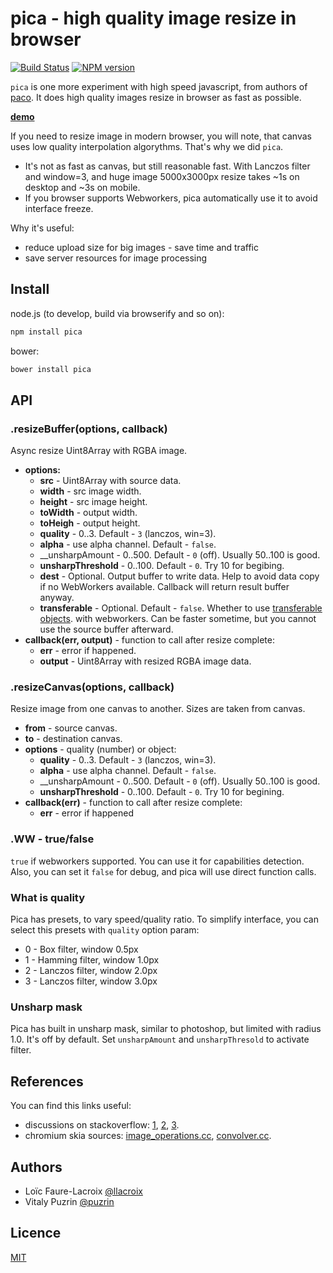 pica - high quality image resize in browser
===========================================

[![Build Status](https://travis-ci.org/nodeca/pica.svg?branch=master)](https://travis-ci.org/nodeca/pica)
[![NPM version](https://img.shields.io/npm/v/pica.svg)](https://www.npmjs.org/package/pica)

`pica` is one more experiment with high speed javascript, from authors of
[paco](https://github.com/nodeca/pako). It does high quality images resize
in browser as fast as possible.

[__demo__](http://nodeca.github.io/pica/demo/)

If you need to resize image in modern browser, you will note, that canvas uses
low quality interpolation algorythms. That's why we did `pica`.

- It's not as fast as canvas, but still reasonable fast. With Lanczos filter and
  window=3, and huge image 5000x3000px resize takes ~1s on desktop and ~3s on
  mobile.
- If you browser supports Webworkers, pica automatically use it to avoid
  interface freeze.

Why it's useful:

- reduce upload size for big images - save time and traffic
- save server resources for image processing


Install
-------

node.js (to develop, build via browserify and so on):

```bash
npm install pica
```

bower:

```bash
bower install pica
```


API
---

### .resizeBuffer(options, callback)

Async resize Uint8Array with RGBA image.

- __options:__
  - __src__ - Uint8Array with source data.
  - __width__ - src image width.
  - __height__ - src image height.
  - __toWidth__ - output width.
  - __toHeigh__ - output height.
  - __quality__ - 0..3. Default - `3` (lanczos, win=3).
  - __alpha__ - use alpha channel. Default - `false`.
  - __unsharpAmount - 0..500. Default - `0` (off). Usually 50..100 is good.
  - __unsharpThreshold__ - 0..100. Default - `0`. Try 10 for begibing.
  - __dest__ - Optional. Output buffer to write data. Help to avoid data copy
    if no WebWorkers available. Callback will return result buffer anyway.
  - __transferable__ - Optional. Default - `false`. Whether to use
    [transferable objects](http://updates.html5rocks.com/2011/12/Transferable-Objects-Lightning-Fast).
    with webworkers. Can be faster sometime, but you cannot use the source buffer afterward.
- __callback(err, output)__ - function to call after resize complete:
  - __err__ - error if happened.
  - __output__ - Uint8Array with resized RGBA image data.


### .resizeCanvas(options, callback)

Resize image from one canvas to another. Sizes are taken from canvas.

- __from__ - source canvas.
- __to__ - destination canvas.
- __options__ - quality (number) or object:
  - __quality__ - 0..3. Default - `3` (lanczos, win=3).
  - __alpha__ - use alpha channel. Default - `false`.
  - __unsharpAmount - 0..500. Default - `0` (off). Usually 50..100 is good.
  - __unsharpThreshold__ - 0..100. Default - `0`. Try 10 for begining.
- __callback(err)__ - function to call after resize complete:
  - __err__ - error if happened


### .WW - true/false

`true` if webworkers supported. You can use it for capabilities detection.
Also, you can set it `false` for debug, and pica will use direct function calls.


### What is quality

Pica has presets, to vary speed/quality ratio. To simplify interface, you can
select this presets with `quality` option param:

- 0 - Box filter, window 0.5px
- 1 - Hamming filter, window 1.0px
- 2 - Lanczos filter, window 2.0px
- 3 - Lanczos filter, window 3.0px


### Unsharp mask

Pica has built in unsharp mask, similar to photoshop, but limited with
radius 1.0. It's off by default. Set `unsharpAmount` and `unsharpThresold`
to activate filter.


References
----------

You can find this links useful:

- discussions on stackoverflow:
  [1](http://stackoverflow.com/questions/943781/),
  [2](http://stackoverflow.com/questions/18922880/),
  [3](http://stackoverflow.com/questions/2303690/).
- chromium skia sources:
  [image_operations.cc](http://src.chromium.org/svn/trunk/src/skia/ext/image_operations.cc),
  [convolver.cc](http://src.chromium.org/svn/trunk/src/skia/ext/convolver.cc).


Authors
-------

- Loïc Faure-Lacroix [@llacroix](https://github.com/llacroix)
- Vitaly Puzrin [@puzrin](https://github.com/puzrin)


Licence
-------

[MIT](https://github.com/nodeca/pica/blob/master/LICENSE)